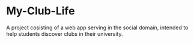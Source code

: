 # My-Club-Life
A project cosisting of a web app serving in the social domain, intended to help students discover clubs in their university.
